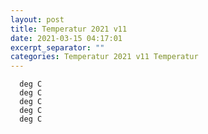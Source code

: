 ```yaml
---
layout: post
title: Temperatur 2021 v11
date: 2021-03-15 04:17:01
excerpt_separator: ""
categories: Temperatur 2021 v11 Temperatur
---
```

```
  deg C
  deg C
  deg C
  deg C
  deg C
```
